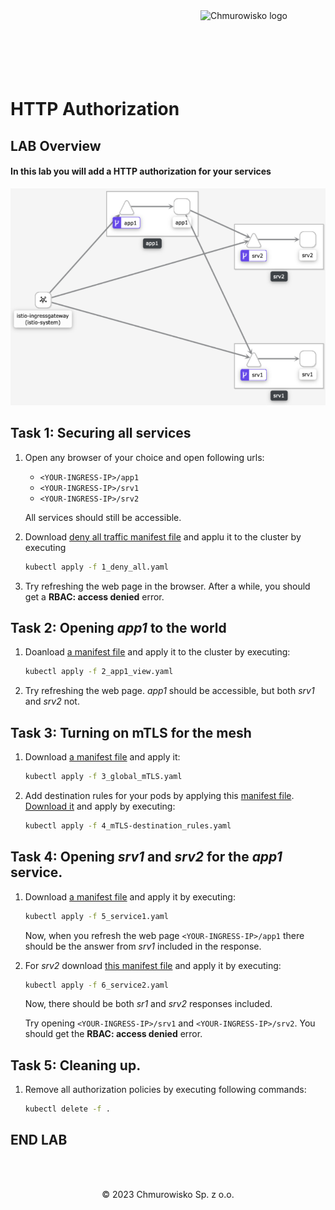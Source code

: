 <img src="../../../img/logo.png" alt="Chmurowisko logo" width="200" align="right">
<br><br>
<br><br>
<br><br>

# HTTP Authorization

## LAB Overview

#### In this lab you will add a HTTP authorization for your services

![application](img/app_components.png)

## Task 1: Securing all services

1. Open any browser of your choice and open following urls:
   * ``<YOUR-INGRESS-IP>/app1``
   * ``<YOUR-INGRESS-IP>/srv1``
   * ``<YOUR-INGRESS-IP>/srv2``

    All services should still be accessible.
2. Download [deny all traffic manifest file](files/1_deny_all.yaml) and applu it to the cluster by executing
    ```bash
    kubectl apply -f 1_deny_all.yaml
    ```
3. Try refreshing the web page in the browser. After a while, you should get a **RBAC: access denied** error.

## Task 2: Opening *app1* to the world
1. Doanload [a manifest file](files/2_app1_view.yaml) and apply it to the cluster by executing:
   
    ```bash
    kubectl apply -f 2_app1_view.yaml
    ```
2. Try refreshing the web page. *app1* should be accessible, but both *srv1* and *srv2* not.

## Task 3: Turning on mTLS for the mesh

1. Download [a manifest file](files/3_global_mTLS.yaml) and apply it:
    
    ```bash
    kubectl apply -f 3_global_mTLS.yaml
    ```

2. Add destination rules for your pods by applying this [manifest file](files/4_mTLS-destination_rules.yaml). [Download it](files/4_mTLS-destination_rules.yaml) and apply by executing:
    
    ```bash
    kubectl apply -f 4_mTLS-destination_rules.yaml
    ```

## Task 4: Opening *srv1* and *srv2* for the *app1* service.

1. Download [a manifest file](files/5_service1.yaml) and apply it by executing:
    
    ```bash
    kubectl apply -f 5_service1.yaml
    ```
    
    Now, when you refresh the web page ``<YOUR-INGRESS-IP>/app1`` there should be the answer from *srv1* included in the response.

2. For *srv2* download [this manifest file](files/6_service2.yaml) and apply it by executing:
    
    ```bash
    kubectl apply -f 6_service2.yaml
    ```

    Now, there should be both *sr1* and *srv2* responses included.

    Try opening ``<YOUR-INGRESS-IP>/srv1`` and ``<YOUR-INGRESS-IP>/srv2``. You should get the **RBAC: access denied** error.

## Task 5: Cleaning up.
1. Remove all authorization policies by executing following commands:
    
    ```bash
    kubectl delete -f .
    ```

## END LAB

<br><br>
<center><p>&copy; 2023 Chmurowisko Sp. z o.o.<p></center>
